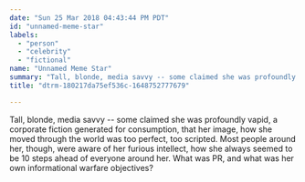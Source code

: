 ```yaml
---
date: "Sun 25 Mar 2018 04:43:44 PM PDT"
id: "unnamed-meme-star"
labels:
  - "person"
  - "celebrity"
  - "fictional"
name: "Unnamed Meme Star"
summary: "Tall, blonde, media savvy -- some claimed she was profoundly vapid, a corporate fiction generated for consumption, that her image, how she moved through the world was too perfect, too scripted. Most people around her, though, were aware of her furious intellect, how she always seemed to be 10 steps ahead of everyone around her. What was PR, and what was her own informational warfare objectives?"
title: "dtrm-180217da75ef536c-1648752777679"

---
```


Tall, blonde, media savvy -- some claimed she was profoundly vapid, a corporate fiction generated for consumption, that her image, how she moved through the world was too perfect, too scripted. Most people around her, though, were aware of her furious intellect, how she always seemed to be 10 steps ahead of everyone around her. What was PR, and what was her own informational warfare objectives?
